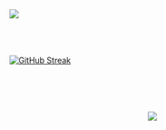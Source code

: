 <a href="https://kebabrock.carrd.co/">
<img align="center" src="https://github-readme-stats.vercel.app/api?username=Kebabrock0&count_private=true&show_icons=true&theme=github_dark" />
</a>

<br/>
<br/>
<br/>
<br/>



[![GitHub Streak](https://github-readme-streak-stats.herokuapp.com/?user=Kebabrock0&theme=elegant)](https://git.io/streak-stats)
<br/> 




<br/>
<br/>
<br/>
<br/>
<div  align="center"> <img src="https://activity-graph.herokuapp.com/graph?username=Kebabrock0&theme=elegant" /></div>
<br/> 
<br/>
<br/>
<br/>

<div align="center" src = "https://hackaday.com/wp-content/uploads/2020/07/spinning-donut-featured.gif" /></div>
<br/> 
<br/>

<br/>
<br/>
